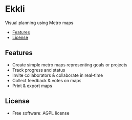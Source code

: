 # Ekkli

Visual planning using Metro maps

- [Features](#features)
- [License](#license)

## Features

* Create simple metro maps representing goals or projects
* Track progress and status
* Invite collaborators & collaborate in real-time
* Collect feedback & votes on maps
* Print & export maps

## License
* Free software: AGPL license
